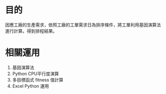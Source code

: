 # 目的

因應工廠的生產需求，依照工廠的工單需求日為排序條件，將工單利用基因演算法進行計算。得到排程結果。

# 相關運用

1. 基因演算法
2. Python CPU平行度演算
3. 多目標函式 fitness 值計算
4. Excel Python 運用

